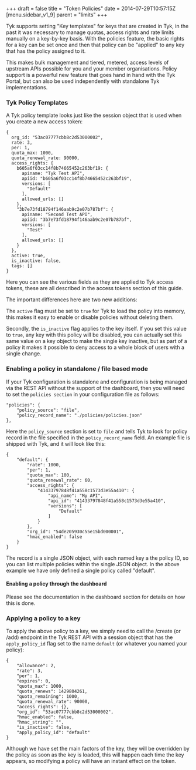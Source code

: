 +++
draft = false
title = "Token Policies"
date = 2014-07-29T10:57:15Z
[menu.sidebar_v1_9]
    parent = "limits"
+++

Tyk supports setting "Key templates" for keys that are created in Tyk, in the past it was necessary to manage quotas, access rights and rate limits
manually on a key-by-key basis. With the policies feature, the basic rights for a key can be set once and then that policy can be "applied" to
any key that has the policy assigned to it.

This makes bulk management and tiered, metered, access levels of upstream APIs possible for you and your member organisations. Policy support is a
powerful new feature that goes hand in hand with the Tyk Portal, but can also be used independently with standalone Tyk implementations.

### Tyk Policy Templates

A Tyk policy template looks just like the session object that is used when you create a new access token:

	{
	  org_id: "53ac07777cbb8c2d53000002",
	  rate: 3,
	  per: 1,
	  quota_max: 1000,
	  quota_renewal_rate: 90000,
	  access_rights: {
	    b605a6f03cc14f8b74665452c263bf19: {
	      apiname: "Tyk Test API",
	      apiid: "b605a6f03cc14f8b74665452c263bf19",
	      versions: [
	        "Default"
	      ],
	      allowed_urls: []
	    },
	    "3b7e73fd18794f146aab9c2e07b787bf": {
	      apiname: "Second Test API",
	      apiid: "3b7e73fd18794f146aab9c2e07b787bf",
	      versions: [
	        "Test"
	      ],
	      allowed_urls: []
	    }
	  },
	  active: true,
	  is_inactive: false,
	  tags: []
	}

Here you can see the various fields as they are applied to Tyk access tokens, these are all described in the access tokens section of this guide.

The important differences here are two new additions:

The `active` flag must be set to `true` for Tyk to load the policy into memory, this makes it easy to enable or disable policies without deleting them.

Secondly, the `is_inactive` flag applies to the key itself. If you set this value to `true`, any key with this policy will be disabled, you can actually
set this same value on a key object to make the single key inactive, but as part of a policy it makes it possible to deny access to a whole block of
users with a single change.

### Enabling a policy in standalone / file based mode

If your Tyk configuration is standalone and configuration is being managed via the REST API without the support of the dashboard, then you will
need to set the `policies section` in your configuration file as follows:

	"policies": {
    	"policy_source": "file",
    	"policy_record_name": "./policies/policies.json"
    },

Here the `policy_source` section is set to `file` and tells Tyk to look for  policy record in the file specified in the `policy_record_name` field.
An example file is shipped with Tyk, and it will look like this:

	{
		"default": {
			"rate": 1000,
			"per": 1,
			"quota_max": 100,
			"quota_renewal_rate": 60,
			"access_rights": {
				"41433797848f41a558c1573d3e55a410": {
					"api_name": "My API",
					"api_id": "41433797848f41a558c1573d3e55a410",
					"versions": [
						"Default"
					]
				}
			},
			"org_id": "54de205930c55e15bd000001",
			"hmac_enabled": false
		}
	}

The record is a single JSON object, with each named key a the policy ID, so you can list multiple policies within the single JSON object. In the above
example we have only defined a single policy called "default".

#### Enabling a policy through the dashboard

Please see the documentation in the dashboard section for details on how this is done.

### Applying a policy to a key

To apply the above policy to a key, we simply need to call the /create (or /add) endpoint in the Tyk REST API with a session object that has the
`apply_policy_id` flag set to the name `default` (or whatever you named your policy):

	{
	    "allowance": 2,
	    "rate": 3,
	    "per": 1,
	    "expires": 0,
	    "quota_max": 1000,
	    "quota_renews": 1429804261,
	    "quota_remaining": 1000,
	    "quota_renewal_rate": 90000,
	    "access_rights": {},
	    "org_id": "53ac07777cbb8c2d53000002",
	    "hmac_enabled": false,
	    "hmac_string": "",
	    "is_inactive": false,
	    "apply_policy_id": "default"
	}

Although we have set the main factors of the key, they will be overridden by the policy as soon as the key is loaded, this will happen each time
the key appears, so modifying a policy will have an instant effect on the token.
